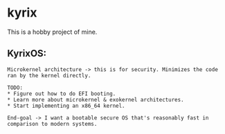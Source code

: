 # kyrix
This is a hobby project of mine.
## KyrixOS:

    Microkernel architecture -> this is for security. Minimizes the code ran by the kernel directly.

    TODO:
    * Figure out how to do EFI booting.
    * Learn more about microkernel & exokernel architectures.
    * Start implementing an x86_64 kernel.
    
    End-goal -> I want a bootable secure OS that's reasonably fast in comparison to modern systems.

